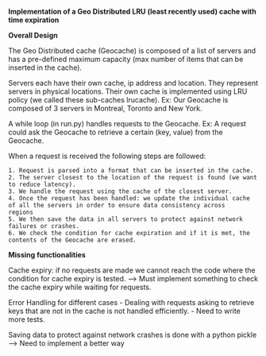 **Implementation of a Geo Distributed LRU (least recently used) cache with time expiration**

**Overall Design**

The Geo Distributed cache (Geocache) is composed of a list of servers and has a pre-defined maximum capacity (max number of items that can be inserted in the cache).

Servers each have their own cache, ip address and location. They represent servers in physical locations. 
Their own cache is implemented using LRU policy (we called these sub-caches lrucache).
Ex: Our Geocache is composed of 3 servers in Montreal, Toronto and New York. 


A while loop (in run.py) handles requests to the Geocache.
Ex: A request could ask the Geocache to retrieve a certain (key, value) from the Geocache.

When a request is received the following steps are followed:

	1. Request is parsed into a format that can be inserted in the cache.
	2. The server closest to the location of the request is found (we want to reduce latency).
	3. We handle the request using the cache of the closest server.
	4. Once the request has been handled: we update the individual cache of all the servers in order to ensure data consistency across 		regions
	5. We then save the data in all servers to protect against network failures or crashes. 
	6. We check the condition for cache expiration and if it is met, the contents of the Geocache are erased.


**Missing functionalities**

 Cache expiry: if no requests are made we cannot reach the code where the condition for cache expiry is tested.
	—> Must implement something to check the cache expiry while waiting for requests.	
	
 Error Handling for different cases
	- Dealing with requests asking to retrieve keys that are not in the cache is not handled efficiently.
	- Need to write more tests.

Saving data to protect against network crashes is done with a python pickle 
	--> Need to implement a better way
